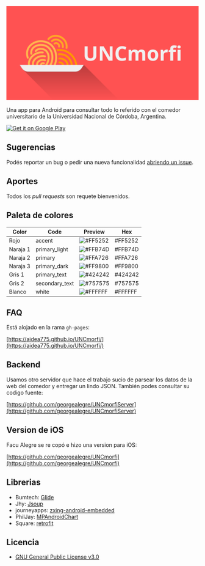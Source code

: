 ![](resources/UNCmorfi-banner.png)

Una app para Android para consultar todo lo referido con el comedor universitario de la Universidad Nacional de Córdoba, Argentina.

<a href='https://play.google.com/store/apps/details?id=com.uncmorfi'>
  <img alt='Get it on Google Play' src='https://play.google.com/intl/en_us/badges/images/generic/en_badge_web_generic.png' width="200"/>
</a>

## Sugerencias
Podés reportar un bug o pedir una nueva funcionalidad [abriendo un issue](https://github.com/AIDEA775/UNCmorfi/issues/new).

## Aportes
Todos los _pull requests_ son requete bienvenidos.

## Paleta de colores
  Color  |      Code      |                          Preview                         | Hex
 ------- | -------------- | -------------------------------------------------------- | -------
Rojo     | accent         | ![#FF5252](https://placehold.it/15/FF5252/000000?text=+) | #FF5252
Naraja 1 | primary_light  | ![#FFB74D](https://placehold.it/15/FFB74D/000000?text=+) | #FFB74D
Naraja 2 | primary        | ![#FFA726](https://placehold.it/15/FFA726/000000?text=+) | #FFA726
Naraja 3 | primary_dark   | ![#FF9800](https://placehold.it/15/FF9800/000000?text=+) | #FF9800
Gris 1   | primary_text   | ![#424242](https://placehold.it/15/424242/000000?text=+) | #424242
Gris 2   | secondary_text | ![#757575](https://placehold.it/15/757575/000000?text=+) | #757575
Blanco   | white          | ![#FFFFFF](https://placehold.it/15/FFFFFF/000000?text=+) | #FFFFFF

## FAQ
Está alojado en la rama `gh-pages`:

[https://aidea775.github.io/UNCmorfi/](https://aidea775.github.io/UNCmorfi/)

## Backend
Usamos otro servidor que hace el trabajo sucio de parsear los datos de la web del comedor y entregar un lindo JSON.
También podes consultar su codigo fuente:

[https://github.com/georgealegre/UNCmorfiServer](https://github.com/georgealegre/UNCmorfiServer)

## Version de iOS
Facu Alegre se re copó e hizo una version para iOS:

[https://github.com/georgealegre/UNCmorfi](https://github.com/georgealegre/UNCmorfi)

## Librerias
* Bumtech: [Glide](https://github.com/bumptech/glide)
* Jhy: [Jsoup](https://github.com/jhy/jsoup)
* journeyapps: [zxing-android-embedded](https://github.com/journeyapps/zxing-android-embedded)
* PhilJay: [MPAndroidChart](https://github.com/PhilJay/MPAndroidChart)
* Square: [retrofit](https://github.com/square/retrofit)

## Licencia
* [GNU General Public License v3.0](./LICENSE)
